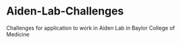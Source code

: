 # Aiden-Lab-Challenges
Challenges for application to work in Aiden Lab in Baylor College of Medicine

